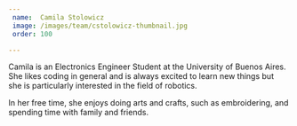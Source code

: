 ```yaml
---
 name:  Camila Stolowicz
 image: /images/team/cstolowicz-thumbnail.jpg
 order: 100

---
```


Camila is an Electronics Engineer Student at the University of Buenos Aires. She likes coding
in general and is always excited to learn new things but she is particularly interested in the
field of robotics.

In her free time, she enjoys doing arts and crafts, such as embroidering, and spending time
with family and friends.
